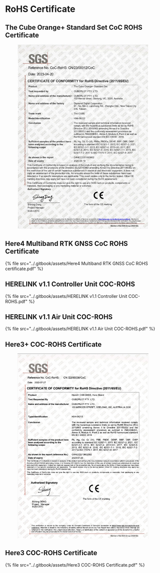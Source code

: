 # RoHS Certificate

## The Cube Orange+ Standard Set CoC ROHS Certificate

<figure><img src="../.gitbook/assets/The Cube Orange+ Standard Set CoC ROHS certificate.jpg" alt=""><figcaption></figcaption></figure>

## Here4 Multiband RTK GNSS CoC ROHS Certificate

{% file src="../.gitbook/assets/Here4 Multiband RTK GNSS CoC ROHS certificate.pdf" %}

## HERELINK v1.1 Controller Unit COC-ROHS

{% file src="../.gitbook/assets/HERELINK v1.1 Controller Unit COC-ROHS.pdf" %}

## HERELINK v1.1 Air Unit COC-ROHS

{% file src="../.gitbook/assets/HERELINK v1.1 Air Unit COC-ROHS.pdf" %}

## Here3+ COC-ROHS Certificate

<figure><img src="../.gitbook/assets/Here3+ COC-ROHS Certificate.jpg" alt=""><figcaption></figcaption></figure>

## Here3 COC-ROHS Certificate

{% file src="../.gitbook/assets/Here3 COC-ROHS Certificate.pdf" %}
